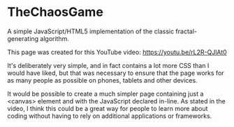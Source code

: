 # TheChaosGame
A simple JavaScript/HTML5 implementation of the classic fractal-generating algorithm.

This page was created for this YouTube video: https://youtu.be/rL2R-QJlAt0 

It's deliberately very simple, and in fact contains a lot more CSS than I would have liked, but that was necessary to ensure that the page works for as many people as possible on phones, tablets and other devices.

It would be possible to create a much simpler page containing just a \<canvas\> element and with the JavaScript declared in-line. As stated in the video, I think this could be a great way for people to learn more about coding without having to rely on additional applications or frameworks.
